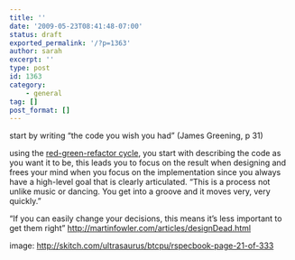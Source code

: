 ```yaml
---
title: ''
date: '2009-05-23T08:41:48-07:00'
status: draft
exported_permalink: '/?p=1363'
author: sarah
excerpt: ''
type: post
id: 1363
category:
    - general
tag: []
post_format: []
---
```

start by writing “the code you wish you had” (James Greening, p 31)

using the [red-green-refactor cycle](http://jamesshore.com/Blog/Red-Green-Refactor.html), you start with describing the code as you want it to be, this leads you to focus on the result when designing and frees your mind when you focus on the implementation since you always have a high-level goal that is clearly articulated. “This is a process not unlike music or dancing. You get into a groove and it moves very, very quickly.”

“If you can easily change your decisions, this means it’s less important to get them right” http://martinfowler.com/articles/designDead.html

image: http://skitch.com/ultrasaurus/btcpu/rspecbook-page-21-of-333